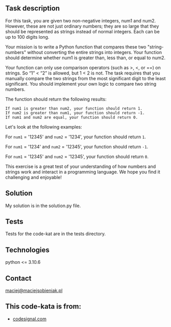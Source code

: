 ## Task description
For this task, you are given two non-negative integers, num1 and num2. However, these are not just ordinary numbers; they are so large that they should be represented as strings instead of normal integers. Each can be up to 100 digits long.

Your mission is to write a Python function that compares these two "string-numbers" without converting the entire strings into integers. Your function should determine whether num1 is greater than, less than, or equal to num2.

Your function can only use comparison operators (such as >, <, or ==) on strings. So “1” < “2” is allowed, but 1 < 2 is not. The task requires that you manually compare the two strings from the most significant digit to the least significant. You should implement your own logic to compare two string numbers.

The function should return the following results:

    If num1 is greater than num2, your function should return 1.
    If num2 is greater than num1, your function should return -1.
    If num1 and num2 are equal, your function should return 0.

Let's look at the following examples:

For `num1` = '12345' and `num2` = '1234', your function should return `1`.

For `num1` = '1234' and `num2` = '12345', your function should return `-1`.

For `num1` = '12345' and `num2` = '12345', your function should return `0`.

This exercise is a great test of your understanding of how numbers and strings work and interact in a programming language. We hope you find it challenging and enjoyable!

## Solution
My solution is in the solution.py file.

## Tests
Tests for the code-kat are in the tests directory.

## Technologies
python <= 3.10.6

## Contact
maciej@maciejsobieniak.pl

## This code-kata is from:
* [codesignal.com](https://codesignal.com) 
